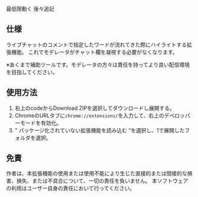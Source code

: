 最低限動く
後々追記

## 仕様
ライブチャットのコメントで指定したワードが流れてきた際にハイライトする拡張機能。
これでモデレータがチャット欄を凝視する必要がなくなります。  

※あくまで補助ツールです。モデレータの方々は責任を持ってより良い配信環境を目指してください。

## 使用方法
1. 右上のcodeからDownload ZIPを選択してダウンロードし展開する。
2. ChromeのURLタブに```chrome://extensions/```を入力して、右上のデベロッパーモードを有効化。
3. ” パッケージ化されていない拡張機能を読み込む ”を選択し、1で展開したフォルダを選択。

## 免責
作者は、本拡張機能の使用または使用不能により生じた直接的または間接的な損害、損失、または不具合について、一切の責任を負いません。
本ソフトウェアの利用はユーザー自身の責任において行ってください。